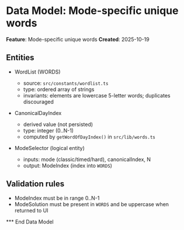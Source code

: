 # Data Model: Mode-specific unique words

**Feature**: Mode-specific unique words
**Created**: 2025-10-19

## Entities

- WordList (WORDS)
  - source: `src/constants/wordlist.ts`
  - type: ordered array of strings
  - invariants: elements are lowercase 5-letter words; duplicates discouraged

- CanonicalDayIndex
  - derived value (not persisted)
  - type: integer (0..N-1)
  - computed by `getWordOfDayIndex()` in `src/lib/words.ts`

- ModeSelector (logical entity)
  - inputs: mode (classic/timed/hard), canonicalIndex, N
  - output: ModeIndex (index into `WORDS`)

## Validation rules

- ModeIndex must be in range 0..N-1
- ModeSolution must be present in `WORDS` and be uppercase when returned to UI

*** End Data Model
